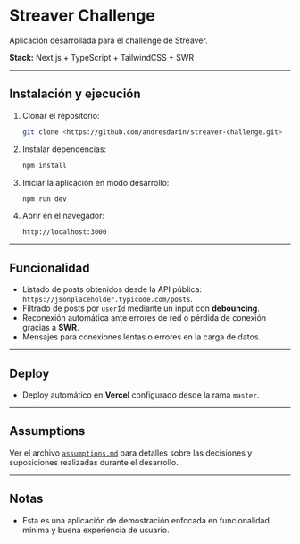 # Streaver Challenge

Aplicación desarrollada para el challenge de Streaver.

**Stack:** Next.js + TypeScript + TailwindCSS + SWR

---

## Instalación y ejecución

1. Clonar el repositorio:

   ```bash
   git clone <https://github.com/andresdarin/streaver-challenge.git>
   ```
2. Instalar dependencias:

   ```bash
   npm install
   ```
3. Iniciar la aplicación en modo desarrollo:

   ```bash
   npm run dev
   ```
4. Abrir en el navegador:

   ```
   http://localhost:3000
   ```

---

## Funcionalidad

* Listado de posts obtenidos desde la API pública: `https://jsonplaceholder.typicode.com/posts`.
* Filtrado de posts por `userId` mediante un input con **debouncing**.
* Reconexión automática ante errores de red o pérdida de conexión gracias a **SWR**.
* Mensajes para conexiones lentas o errores en la carga de datos.

---

## Deploy

* Deploy automático en **Vercel** configurado desde la rama `master`.

---

## Assumptions

Ver el archivo [`assumptions.md`](./assumptions.md) para detalles sobre las decisiones y suposiciones realizadas durante el desarrollo.

---

## Notas

* Esta es una aplicación de demostración enfocada en funcionalidad mínima y buena experiencia de usuario.

